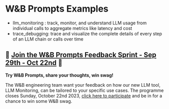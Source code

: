 # W&B Prompts Examples

* llm_monitoring : track, monitor, and understand LLM usage from individual calls to aggregate metrics like latency and cost
* trace_debugging: trace and visualize the complete details of every step of an LLM chain or calls over time 

## 🔆 [Join the W&B Prompts Feedback Sprint - Sep 29th - Oct 22nd](FEEDBACK_SPRINT.md) 🔆

**Try W&B Prompts, share your thoughts, win swag!**

The W&B engineering team want your feedback on how our new LLM tool, LLM Monitoring, can be tailored to your specific use cases. The programme closes Sunday, October 22nd 2023, [click here to participate](FEEDBACK_SPRINT.md) and be in for a chance to win some W&B swag.
